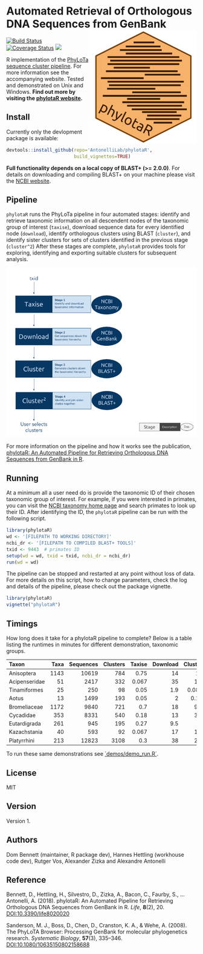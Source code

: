 # Automated Retrieval of Orthologous DNA Sequences from GenBank <img src="logo.png" height="300" align="right"/>
[![Build Status](https://travis-ci.org/AntonelliLab/phylotaR.svg?branch=master)](https://travis-ci.org/AntonelliLab/phylotaR) [![Coverage Status](https://coveralls.io/repos/github/AntonelliLab/phylotaR/badge.svg?branch=master)](https://coveralls.io/github/AntonelliLab/phylotaR?branch=master) [![](https://badges.ropensci.org/187_status.svg)](https://github.com/ropensci/onboarding/issues/187)

R implementation of the [PhyLoTa sequence cluster pipeline](http://phylota.net/). For more information see the accompanying website. Tested and demonstrated on Unix and Windows. **Find out more by visiting the [phylotaR website](https://antonellilab.github.io/phylotaR/).**

## Install
Currently only the devlopment package is available:

```r
devtools::install_github(repo='AntonelliLab/phylotaR',
                         build_vignettes=TRUE)
```

**Full functionality depends on a local copy of BLAST+ (>= 2.0.0)**. For details on downloading and compiling BLAST+ on your machine please visit the [NCBI website](https://www.ncbi.nlm.nih.gov/books/NBK279690/).

## Pipeline

`phylotaR` runs the PhyLoTa pipeline in four automated stages: identify and retrieve taxonomic information on all descendent nodes of the taxonomic group of interest (`taxise`), download sequence data for every identified node (`download`), identify orthologous clusters using BLAST (`cluster`), and identify sister clusters for sets of clusters identified in the previous stage (`cluster^2`) After these stages are complete, `phylotaR` provides tools for exploring, identifying and exporting suitable clusters for subsequent analysis.

![phylotaR pipeline](https://raw.githubusercontent.com/AntonelliLab/phylotaR/master/other/stages.png)

For more information on the pipeline and how it works see the publication, [phylotaR: An Automated Pipeline for Retrieving Orthologous DNA Sequences from GenBank in R](https://doi.org/10.3390/life8020020).

## Running

At a minimum all a user need do is provide the taxonomic ID of their chosen taxonomic group of interest. For example, if you were interested in primates, you can visit the [NCBI taxonomy home page](https://www.ncbi.nlm.nih.gov/Taxonomy/taxonomyhome.html/) and search primates to look up their ID. After identifying the ID, the `phylotaR` pipeline can be run with the following script.

```r
library(phylotaR)
wd <- '[FILEPATH TO WORKING DIRECTORY]'
ncbi_dr <- '[FILEPATH TO COMPILED BLAST+ TOOLS]'
txid <- 9443  # primates ID
setup(wd = wd, txid = txid, ncbi_dr = ncbi_dr)
run(wd = wd)
```

The pipeline can be stopped and restarted at any point without loss of data. For more details on this script, how to change parameters, check the log and details of the pipeline, please check out the package vignette.

```r
library(phylotaR)
vignette("phylotaR")
```

## Timings

How long does it take for a phylotaR pipeline to complete? Below is a table listing the runtimes in minutes for different demonstration, taxonomic groups. 

Taxon|Taxa|Sequences|Clusters|Taxise|Download|Cluster|Cluster2|Total|
|:--|--:|--:|--:|--:|--:|--:|--:|--:|
Anisoptera|1143|10619|784|0.75|14|14|0.017|28|
Acipenseridae|51|2417|332|0.067|35|1.5|0|37|
Tinamiformes|25|250|98|0.05|1.9|0.083|0|2|
Aotus|13|1499|193|0.05|2|0.12|0|2.1|
Bromeliaceae|1172|9840|721|0.7|18|9.4|0.017|28|
Cycadidae|353|8331|540|0.18|13|3.4|0|17|
Eutardigrada|261|945|195|0.27|9.5|1|0.033|11|
Kazachstania|40|593|92|0.067|17|1.2|0.033|18|
Platyrrhini|213|12823|3108|0.3|38|2.2|0.42|41|

To run these same demonstrations see [´demos/demo_run.R´](https://github.com/AntonelliLab/phylotaR/blob/master/demos/demo_run.R). 

## License

MIT

## Version

Version 1.

## Authors

Dom Bennett (maintainer, R package dev), Hannes Hettling (workhouse code dev), Rutger Vos, Alexander Zizka and Alexandre Antonelli

## Reference

Bennett, D., Hettling, H., Silvestro, D., Zizka, A., Bacon, C., Faurby, S., … Antonelli, A. (2018). phylotaR: An Automated Pipeline for Retrieving Orthologous DNA Sequences from GenBank in R. *Life*, **8**(2), 20. [DOI:10.3390/life8020020](https://doi.org/10.3390/life8020020)

Sanderson, M. J., Boss, D., Chen, D., Cranston, K. A., & Wehe, A. (2008). The PhyLoTA Browser: Processing GenBank for molecular phylogenetics research. *Systematic Biology*, **57**(3), 335–346. [DOI:10.1080/10635150802158688](https://doi.org/10.1080/10635150802158688)
